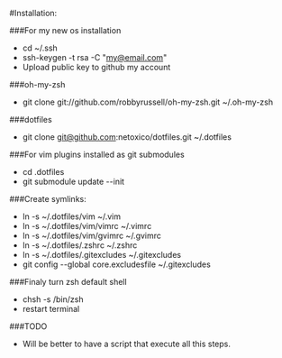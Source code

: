 #Installation:

###For my new os installation
* cd ~/.ssh
* ssh-keygen -t rsa -C "my@email.com"
* Upload public key to github my account

###oh-my-zsh

* git clone git://github.com/robbyrussell/oh-my-zsh.git ~/.oh-my-zsh

###dotfiles

* git clone git@github.com:netoxico/dotfiles.git ~/.dotfiles

###For vim plugins installed as git submodules

* cd .dotfiles
* git submodule update --init

###Create symlinks:

* ln -s ~/.dotfiles/vim ~/.vim
* ln -s ~/.dotfiles/vim/vimrc ~/.vimrc
* ln -s ~/.dotfiles/vim/gvimrc ~/.gvimrc
* ln -s ~/.dotfiles/.zshrc ~/.zshrc
* ln -s ~/.dotfiles/.gitexcludes ~/.gitexcludes
* git config --global core.excludesfile ~/.gitexcludes

###Finaly turn zsh default shell
* chsh -s /bin/zsh
* restart terminal

###TODO

* Will be better to have a script that execute all this steps.
